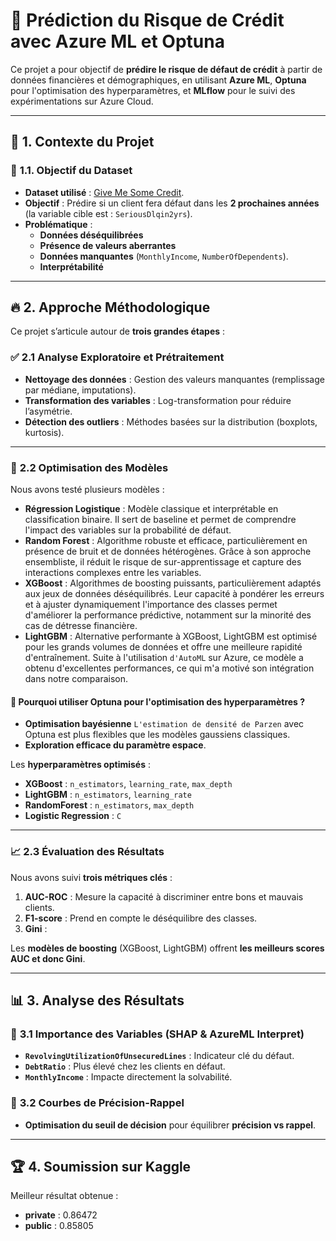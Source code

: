 # 📌 Prédiction du Risque de Crédit avec Azure ML et Optuna

Ce projet a pour objectif de **prédire le risque de défaut de crédit** à partir de données financières et démographiques, en utilisant **Azure ML**, **Optuna** pour l'optimisation des hyperparamètres, et **MLflow** pour le suivi des expérimentations sur Azure Cloud.

---

## 🎯 **1. Contexte du Projet**
### 📌 **1.1. Objectif du Dataset**
- **Dataset utilisé** : [Give Me Some Credit](https://www.kaggle.com/c/GiveMeSomeCredit).
- **Objectif** : Prédire si un client fera défaut dans les **2 prochaines années** (la variable cible est : `SeriousDlqin2yrs`).
- **Problématique** :
  - **Données déséquilibrées**
  - **Présence de valeurs aberrantes**
  - **Données manquantes** (`MonthlyIncome`, `NumberOfDependents`).
  - **Interprétabilité**

---

## 🔥 **2. Approche Méthodologique**
Ce projet s’articule autour de **trois grandes étapes** :

### ✅ **2.1 Analyse Exploratoire et Prétraitement**
- **Nettoyage des données** : Gestion des valeurs manquantes (remplissage par médiane, imputations).
- **Transformation des variables** : Log-transformation pour réduire l’asymétrie.
- **Détection des outliers** : Méthodes basées sur la distribution (boxplots, kurtosis).

---

### 🤖 **2.2 Optimisation des Modèles**
Nous avons testé plusieurs modèles :
- **Régression Logistique** : Modèle classique et interprétable en classification binaire. Il sert de baseline et permet de comprendre l'impact des variables sur la probabilité de défaut.
- **Random Forest** : Algorithme robuste et efficace, particulièrement en présence de bruit et de données hétérogènes. Grâce à son approche ensembliste, il réduit le risque de sur-apprentissage et capture des interactions complexes entre les variables.
- **XGBoost** : Algorithmes de boosting puissants, particulièrement adaptés aux jeux de données déséquilibrés. Leur capacité à pondérer les erreurs et à ajuster dynamiquement l'importance des classes permet d'améliorer la performance prédictive, notamment sur la minorité des cas de détresse financière.
- **LightGBM** : Alternative performante à XGBoost, LightGBM est optimisé pour les grands volumes de données et offre une meilleure rapidité d'entraînement. Suite à l'utilisation `d'AutoML` sur Azure, ce modèle a obtenu d'excellentes performances, ce qui m'a motivé son intégration dans notre comparaison.

#### 🔎 **Pourquoi utiliser Optuna pour l'optimisation des hyperparamètres ?**
- **Optimisation bayésienne** `L'estimation de densité de Parzen` avec Optuna est plus flexibles que les modèles gaussiens classiques.
- **Exploration efficace du paramètre espace**.

Les **hyperparamètres optimisés** :
- **XGBoost** : `n_estimators`, `learning_rate`, `max_depth`
- **LightGBM** : `n_estimators`, `learning_rate`
- **RandomForest** : `n_estimators`, `max_depth`
- **Logistic Regression** : `C`

---

### 📈 **2.3 Évaluation des Résultats**
Nous avons suivi **trois métriques clés** :
1. **AUC-ROC** : Mesure la capacité à discriminer entre bons et mauvais clients.
2. **F1-score** : Prend en compte le déséquilibre des classes.
3. **Gini** : 

Les **modèles de boosting** (XGBoost, LightGBM) offrent **les meilleurs scores AUC et donc Gini**.

---

## 📊 **3. Analyse des Résultats**
### 📌 **3.1 Importance des Variables (SHAP & AzureML Interpret)**
- **`RevolvingUtilizationOfUnsecuredLines`** : Indicateur clé du défaut.
- **`DebtRatio`** : Plus élevé chez les clients en défaut.
- **`MonthlyIncome`** : Impacte directement la solvabilité.

### 📌 **3.2 Courbes de Précision-Rappel**
- **Optimisation du seuil de décision** pour équilibrer **précision vs rappel**.

---

## 🏆 **4. Soumission sur Kaggle**
Meilleur résultat obtenue :
- **private** : 0.86472
- **public** : 0.85805


